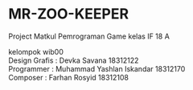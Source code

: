 # MR-ZOO-KEEPER
Project Matkul Pemrograman Game kelas IF 18 A

kelompok wib00 </br>
Design Grafis : Devka Savana 18312122 </br>
Programmer    : Muhammad Yashlan Iskandar 18312170 </br>
Composer      : Farhan Rosyid 18312108 </br>


